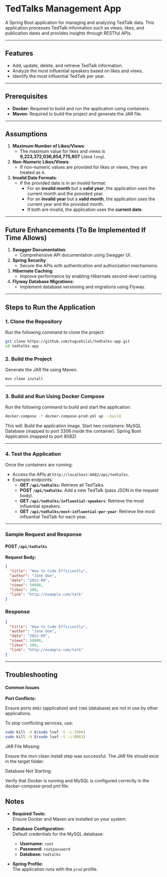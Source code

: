 # **TedTalks Management App**

A Spring Boot application for managing and analyzing TedTalk data. This application processes TedTalk information such as views, likes, and publication dates and provides insights through RESTful APIs.

---

## **Features**
- Add, update, delete, and retrieve TedTalk information.
- Analyze the most influential speakers based on likes and views.
- Identify the most influential TedTalk per year.

---

## **Prerequisites**
- **Docker**: Required to build and run the application using containers.
- **Maven**: Required to build the project and generate the JAR file.

---

## **Assumptions**
1. **Maximum Number of Likes/Views**:
    - The maximum value for likes and views is **9,223,372,036,854,775,807** (Java `long`).
2. **Non-Numeric Likes/Views**:
    - If non-numeric values are provided for likes or views, they are treated as `0`.
3. **Invalid Date Formats**:
    - If the provided date is in an invalid format:
        - For an **invalid month** but a **valid year**, the application uses the current month and the provided year.
        - For an **invalid year** but a **valid month**, the application uses the current year and the provided month.
        - If both are invalid, the application uses the **current date**.

---

## **Future Enhancements (To Be Implemented If Time Allows)**
1. **Swagger Documentation**:
    - Comprehensive API documentation using Swagger UI.
2. **Spring Security**:
    - Secure the APIs with authentication and authorization mechanisms.
3. **Hibernate Caching**:
    - Improve performance by enabling Hibernate second-level caching.
4. **Flyway Database Migrations**:
    - Implement database versioning and migrations using Flyway.

---

## **Steps to Run the Application**

### **1. Clone the Repository**
Run the following command to clone the project:
```bash
git clone https://github.com/tugcehilal/tedtalks-app.git
cd tedtalks-app
```
### **2. Build the Project**
Generate the JAR file using Maven:

```bash
mvn clean install
```
---

### **3. Build and Run Using Docker Compose**

Run the following command to build and start the application:

```bash
docker-compose -f docker-compose-prod.yml up --build
```

This will:
Build the application image.
Start two containers:
MySQL Database (mapped to port 3306 inside the container).
Spring Boot Application (mapped to port 8082)

---

### **4. Test the Application**

Once the containers are running:

- Access the APIs at `http://localhost:8082/api/tedtalks`.
- Example endpoints:
   - **GET `/api/tedtalks`**: Retrieve all TedTalks.
   - **POST `/api/tedtalks`**: Add a new TedTalk (pass JSON in the request body).
   - **GET `/api/tedtalks/influential-speakers`**: Retrieve the most influential speakers.
   - **GET `/api/tedtalks/most-influential-per-year`**: Retrieve the most influential TedTalk for each year.

---

### **Sample Request and Response**

#### **POST `/api/tedtalks`**

**Request Body:**

```json
{
  "title": "How to Code Efficiently",
  "author": "Jane Doe",
  "date": "2022-09",
  "views": 50000,
  "likes": 300,
  "link": "http://example.com/talk"
}
```

### **Response**

```json
{
  "title": "How to Code Efficiently",
  "author": "Jane Doe",
  "date": "2022-09",
  "views": 50000,
  "likes": 300,
  "link": "http://example.com/talk"
}
```

---
## **Troubleshooting**
#### **Common Issues**

**Port Conflicts:**

Ensure ports `8082` (application) and `3306` (database) are not in use by other applications.

To stop conflicting services, use:

```bash
sudo kill -9 $(sudo lsof -t -i:3306)
sudo kill -9 $(sudo lsof -t -i:8082)
```
JAR File Missing:

Ensure the mvn clean install step was successful. The JAR file should exist in the target folder.

Database Not Starting:

Verify that Docker is running and MySQL is configured correctly in the docker-compose-prod.yml file.

## **Notes**


- **Required Tools:**  
  Ensure Docker and Maven are installed on your system.

- **Database Configuration:**  
  Default credentials for the MySQL database:
   - **Username:** `root`
   - **Password:** `rootpassword`
   - **Database:** `tedtalks`

- **Spring Profile:**  
  The application runs with the `prod` profile.
